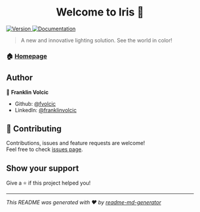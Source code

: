<h1 align="center">Welcome to Iris 👋</h1>
<p>
  <a href="https://www.npmjs.com/package/Iris" target="_blank">
    <img alt="Version" src="https://img.shields.io/npm/v/Iris.svg">
  </a>
  <a href="https://fvolcic.github.io/index.html" target="_blank">
    <img alt="Documentation" src="https://img.shields.io/badge/documentation-yes-brightgreen.svg" />
  </a>
</p>

> A new and innovative lighting solution. See the world in color!

### 🏠 [Homepage](https://github.com/Iris)

## Author

👤 **Franklin Volcic**

* Github: [@fvolcic](https://github.com/fvolcic)
* LinkedIn: [@franklinvolcic](https://linkedin.com/in/franklinvolcic)

## 🤝 Contributing

Contributions, issues and feature requests are welcome!<br />Feel free to check [issues page](https://github.com/fvolcic/Iris/issues). 

## Show your support

Give a ⭐️ if this project helped you!

***
_This README was generated with ❤️ by [readme-md-generator](https://github.com/kefranabg/readme-md-generator)_